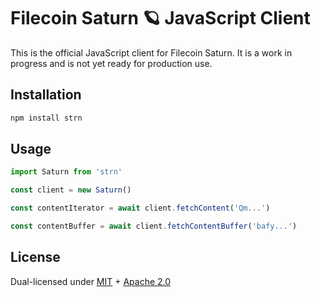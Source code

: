 # Filecoin Saturn 🪐 JavaScript Client

This is the official JavaScript client for Filecoin Saturn. It is a work in progress and is not yet ready for production use.

## Installation

```bash
npm install strn
```

## Usage

```js
import Saturn from 'strn'

const client = new Saturn()

const contentIterator = await client.fetchContent('Qm...')

const contentBuffer = await client.fetchContentBuffer('bafy...')
```

## License

Dual-licensed under [MIT](https://github.com/filecoin-saturn/L1-node/blob/master/LICENSE-MIT) + [Apache 2.0](https://github.com/filecoin-saturn/L1-node/blob/master/LICENSE-APACHE)

